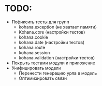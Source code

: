 # TODO:
* Пофиксить тесты для групп
  * kohana.exception (не хватает памяти)
  * Kohana.core (настройки тестов)
  * kohana.cookie
  * kohana.date (настройки тестов)
  * kohana.route
  * kohana.session
  * kohana.validation (настройки тестов)
* Покрыть тестами модули и приложение
* Унифицировать модели
  * Перенести генерацию урла в модель
  * Оптимизировать связи